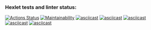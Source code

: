 ### Hexlet tests and linter status:
[![Actions Status](https://github.com/EkaterinaMark/python-project-49/actions/workflows/hexlet-check.yml/badge.svg)](https://github.com/EkaterinaMark/python-project-49/actions)
[![Maintainability](https://api.codeclimate.com/v1/badges/2490d2b83937d7f02951/maintainability)](https://codeclimate.com/github/EkaterinaMark/python-project-49/maintainability)
[![asciicast](https://asciinema.org/a/Fgb4xG6SHvad0kJyBZMpZQhO6.svg)](https://asciinema.org/a/Fgb4xG6SHvad0kJyBZMpZQhO6)
[![asciicast](https://asciinema.org/a/wniGiaWrBtqX4ThKrVEYwo2uo.svg)](https://asciinema.org/a/wniGiaWrBtqX4ThKrVEYwo2uo)
[![asciicast](https://asciinema.org/a/X6J7qRZWJqUnF6ijv4qqIlAcg.svg)](https://asciinema.org/a/X6J7qRZWJqUnF6ijv4qqIlAcg)
[![asciicast](https://asciinema.org/a/LY0HNP5yCExmUr6tgBaVt3Yrw.svg)](https://asciinema.org/a/LY0HNP5yCExmUr6tgBaVt3Yrw)
[![asciicast](https://asciinema.org/a/lndlOV7xRjJtGOjKUiV3Nt1Ol.svg)](https://asciinema.org/a/lndlOV7xRjJtGOjKUiV3Nt1Ol)
